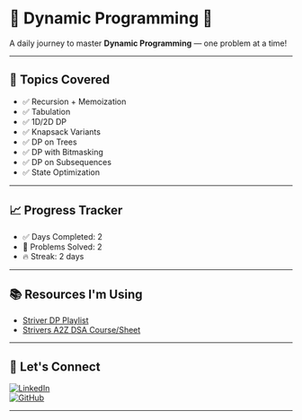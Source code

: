 # 🧠 Dynamic Programming 🚀  
A daily journey to master **Dynamic Programming** — one problem at a time!

---

## 🧩 Topics Covered

- ✅ Recursion + Memoization  
- ✅ Tabulation  
- ✅ 1D/2D DP  
- ✅ Knapsack Variants  
- ✅ DP on Trees  
- ✅ DP with Bitmasking  
- ✅ DP on Subsequences  
- ✅ State Optimization  

---

## 📈 Progress Tracker

- ✅ Days Completed: 2  
- 🧠 Problems Solved: 2  
- 🔥 Streak: 2 days  

---

## 📚 Resources I'm Using

- [Striver DP Playlist](https://www.youtube.com/playlist?list=PLgUwDviBIf0qUlt5H_kiKYaNSqJ81PMMY)  
- [Strivers A2Z DSA Course/Sheet](https://takeuforward.org/strivers-a2z-dsa-course/strivers-a2z-dsa-course-sheet-2/#)  

---

## 💬 Let's Connect

[![LinkedIn](https://img.shields.io/badge/LinkedIn-blue?style=for-the-badge&logo=linkedin&logoColor=white)](https://www.linkedin.com/in/pradip-kumar-mukhi-416b33249)  
[![GitHub](https://img.shields.io/badge/GitHub-black?style=for-the-badge&logo=github&logoColor=white)](https://github.com/Pradip462)

---
